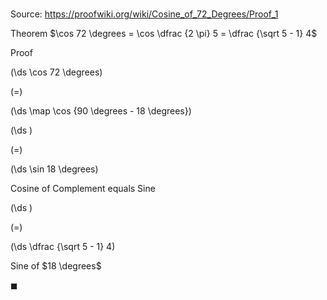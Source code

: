 # 

Source: https://proofwiki.org/wiki/Cosine_of_72_Degrees/Proof_1

Theorem
$\cos 72 \degrees = \cos \dfrac {2 \pi} 5 = \dfrac {\sqrt 5 - 1} 4$


Proof













\(\ds \cos 72 \degrees\)

\(=\)







\(\ds \map \cos {90 \degrees - 18 \degrees}\)




















\(\ds \)

\(=\)







\(\ds \sin 18 \degrees\)





Cosine of Complement equals Sine














\(\ds \)

\(=\)







\(\ds \dfrac {\sqrt 5 - 1} 4\)





Sine of $18 \degrees$



$\blacksquare$





